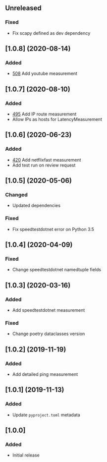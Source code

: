 ## Unreleased
### Fixed
* Fix scapy defined as dev dependency

## [1.0.8] (2020-08-14)
### Added
* [508](https://trello.com/c/LohvvmPO/508-add-youtube-to-honestybox-measurement) Add youtube measurement

## [1.0.7] (2020-08-10)
### Added
* [495](https://trello.com/c/dB5AYnxj/495-add-traceroute-to-honestybox-measurement) Add IP route measurement
* Allow IPs as hosts for LatencyMeasurement

## [1.0.6] (2020-06-23)
### Added
* [420](https://trello.com/c/TRSgdsJ4/420-update-netflix-test-to-capture-more-data-fields#comment-5ee09322d9002d808b4ad7a7) Add netflixfast measurement
* Add test run on review request

## [1.0.5] (2020-05-06)
### Changed
* Updated dependencies

### Fixed
* Fix speedtestdotnet error on Python 3.5

## [1.0.4] (2020-04-09)
### Fixed
* Change speedtestdotnet namedtuple fields

## [1.0.3] (2020-03-16)
### Added
* Add speedtestdotnet measurement
### Fixed
* Change poetry dataclasses version

## [1.0.2] (2019-11-19)
### Added
* Add detailed ping measurement

## [1.0.1] (2019-11-13)
### Added
* Update `pyproject.toml` metadata

## [1.0.0]
### Added
* Initial release

